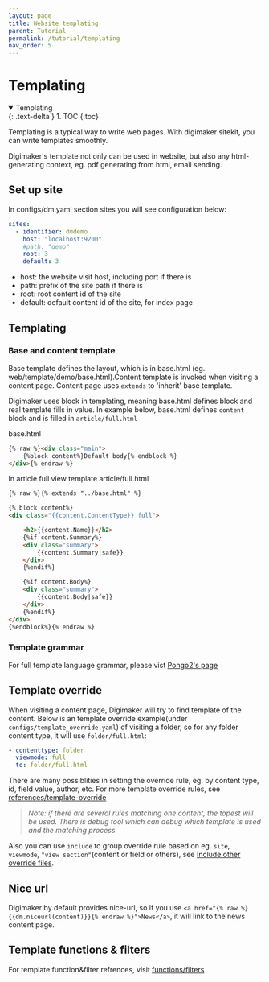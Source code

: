 ```yaml
---
layout: page
title: Website templating
parent: Tutorial
permalink: /tutorial/templating
nav_order: 5
---
```

# Templating
<details open markdown="block">
  <summary>
    Templating
  </summary>
  {: .text-delta }
1. TOC
{:toc}
</details>

Templating is a typical way to write web pages. With digimaker sitekit, you can write templates smoothly. 

Digimaker's template not only can be used in website, but also any html-generating context, eg. pdf generating from html, email sending.

## Set up site
In configs/dm.yaml section sites you will see configuration below:
```yaml
sites:
  - identifier: dmdemo
    host: "localhost:9200"
    #path: "demo"
    root: 3
    default: 3
```

- host: the website visit host, including port if there is
- path: prefix of the site path if there is
- root: root content id of the site
- default: default content id of the site, for index page

## Templating

### Base and content template
Base template defines the layout, which is in base.html (eg. web/template/demo/base.html).Content template is invoked when visiting a content page. Content page uses `extends` to 'inherit' base template.

Digimaker uses block in templating, meaning base.html defines block and real template fills in value. In example below, base.html defines ``content`` block and is filled in ``article/full.html``

base.html
```html
{% raw %}<div class="main">
    {%block content%}Default body{% endblock %}
</div>{% endraw %}
```

In article full view template article/full.html
```html
{% raw %}{% extends "../base.html" %}

{% block content%}
<div class="{{content.ContentType}} full">

    <h2>{{content.Name}}</h2>
    {%if content.Summary%}
    <div class="summary">
        {{content.Summary|safe}}
    </div>
    {%endif%}    

    {%if content.Body%}
    <div class="summary">
        {{content.Body|safe}}
    </div>
    {%endif%} 
</div>
{%endblock%}{% endraw %}

```

### Template grammar

For full template language grammar, please vist [Pongo2's page](https://github.com/flosch/pongo2)

## Template override
When visiting a content page, Digimaker will try to find template of the content. Below is an template override example(under ``configs/template_override.yaml``) of visiting a folder, 
so for any folder content type, it will use ``folder/full.html``:

```yaml
- contenttype: folder
  viewmode: full
  to: folder/full.html
```

There are many possiblities in setting the override rule, eg. by content type, id, field value, author, etc. For more template override rules, see [references/template-override](../references/template-override)
  
> *Note: if there are several rules matching one content, the topest will be used. There is debug tool which can debug which template is used and the matching process.*
  

Also you can use `include` to group override rule based on eg. `site`, `viewmode`, `"view section"`(content or field or others), see [Include other override files](../references/include-other-override-files).

## Nice url

Digimaker by default provides nice-url, so if you use ``<a href="{% raw %}{{dm.niceurl(content)}}{% endraw %}">News</a>``, it will link to the news content page.  
 
## Template functions & filters

For template function&filter refrences, visit [functions/filters](../references/template)   





